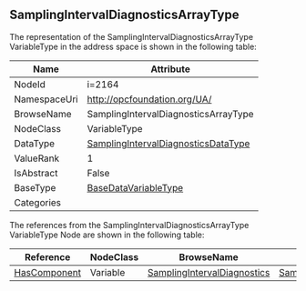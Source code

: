 <!-- objecttype -->
## SamplingIntervalDiagnosticsArrayType
  
<!-- end of text -->
The representation of the SamplingIntervalDiagnosticsArrayType VariableType in the address space is shown in the following table:  

|Name|Attribute|
|---|---|
|NodeId|i=2164|
|NamespaceUri|http://opcfoundation.org/UA/|
|BrowseName|SamplingIntervalDiagnosticsArrayType|
|NodeClass|VariableType|
|DataType|[SamplingIntervalDiagnosticsDataType](../../DataTypes/SamplingIntervalDiagnosticsDataType/readme.md)|
|ValueRank|1|
|IsAbstract|False|
|BaseType|[BaseDataVariableType](../../VariableTypes/BaseDataVariableType/readme.md)|
|Categories||

The references from the SamplingIntervalDiagnosticsArrayType VariableType Node are shown in the following table:  

|Reference|NodeClass|BrowseName|DataType|TypeDefinition|ModellingRule|
|---|---|---|---|---|---|
|[HasComponent](../../ReferenceTypes/HasComponent/readme.md)|Variable|[SamplingIntervalDiagnostics](#SamplingIntervalDiagnostics)|[SamplingIntervalDiagnosticsDataType](../../DataTypes/SamplingIntervalDiagnosticsDataType/readme.md)|[SamplingIntervalDiagnosticsType](../../VariableTypes/SamplingIntervalDiagnosticsType/readme.md)|[ExposesItsArray](../../Objects/ExposesItsArray/readme.md)|


